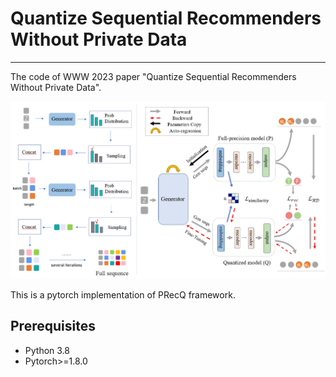 # Quantize Sequential Recommenders Without Private Data

---

The code of WWW 2023 paper "Quantize Sequential Recommenders Without Private Data".

![Frame Image](/image/PRecQ.jpg)

This is a pytorch implementation of PRecQ framework.
## Prerequisites
*   Python 3.8
*   Pytorch>=1.8.0
